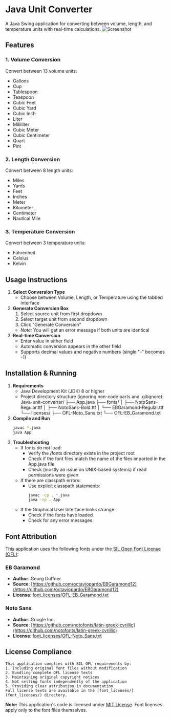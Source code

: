 # Java Unit Converter
A Java Swing application for converting between volume, length, and temperature units with real-time calculations.
![Screenshot](screenshot.png) <!-- Add actual screenshot if available -->
<!-- screenshot.png would be added later after full completion of the program-->
## Features
### 1. Volume Conversion
Convert between 13 volume units:
- Gallons
- Cup
- Tablespoon
- Teaspoon
- Cubic Feet
- Cubic Yard
- Cubic Inch
- Liter
- Milliliter
- Cubic Meter
- Cubic Centimeter
- Quart
- Pint
### 2. Length Conversion
Convert between 8 length units:
- Miles
- Yards
- Feet
- Inches
- Meter
- Kilometer
- Centimeter
- Nautical Mile
### 3. Temperature Conversion
Convert between 3 temperature units:
- Fahrenheit
- Celsius
- Kelvin
## Usage Instructions
1. **Select Conversion Type**
   - Choose between Volume, Length, or Temperature using the tabbed interface
2. **Generate Conversion Box**
   1. Select source unit from first dropdown
   2. Select target unit from second dropdown
   3. Click "Generate Conversion"
   - *Note:* You will get an error message if both units are identical
3. **Real-time Conversion**
   - Enter value in either field
   - Automatic conversion appears in the other field
   - Supports decimal values and negative numbers (single "-" becomes -1)
## Installation & Running
1. **Requirements**
   - Java Development Kit (JDK) 8 or higher
   - Project directory structure (ignoring non-code parts and .gitignore):
        Java-unit-converter/
            ├── App.java
            ├── fonts/
            │ ├── NotoSans-Regular.ttf
            │ ├── NotoSans-Bold.ttf
            │ └── EBGaramond-Regular.ttf
            └── licenses/
            ├── OFL-Noto_Sans.txt
            └── OFL-EB_Garamond.txt
2. **Compile and Run**
    ```bash
    javac *.java
    java App
3. **Troubleshooting**
    - If fonts do not load:
        - Verify the /fonts directory exists in the project root
        - Check if the font files match the name of the files imported in the App.java file
        - Check (mostly an issue on UNIX-based systems) if read permissions were given
    - If there are classpath errors:
        - Use explicit classpath statements:
            ```bash
            javac -cp . *.java
            java -cp . App
    - If the Graphical User Interface looks strange:
        - Check if the fonts have loaded
        - Check for any error messages
## Font Attribution
This application uses the following fonts under the [SIL Open Font License (OFL)](https://scripts.sil.org/OFL):
### EB Garamond
- **Author**: Georg Duffner  
- **Source**: [https://github.com/octaviopardo/EBGaramond12](https://github.com/octaviopardo/EBGaramond12)  
- **License**: [font_licenses/OFL-EB_Garamond.txt](font_licenses/OFL-EB_Garamond.txt)  
### Noto Sans
- **Author**: Google Inc.  
- **Source**: [https://github.com/notofonts/latin-greek-cyrillic](https://github.com/notofonts/latin-greek-cyrillic)  
- **License**: [font_licenses/OFL-Noto_Sans.txt](font_licenses/OFL-Noto_Sans.txt)  
## License Compliance
    This application complies with SIL OFL requirements by:  
    1. Including original font files without modification  
    2. Bundling complete OFL license texts  
    3. Maintaining original copyright notices  
    4. Not selling fonts independently of the application  
    5. Providing clear attribution in documentation  
    Full license texts are available in the [font_licenses/](font_licenses/) directory.
**Note:** This application's code is licensed under [MIT License](LICENSE). Font licenses apply only to the font files themselves.  